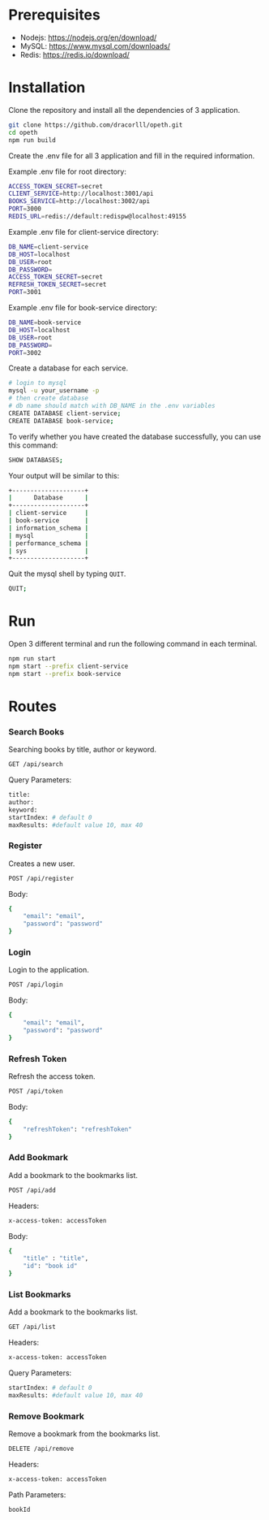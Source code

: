 # Prerequisites

- Nodejs: https://nodejs.org/en/download/
- MySQL: https://www.mysql.com/downloads/
- Redis: https://redis.io/download/

# Installation

Clone the repository and install all the dependencies of 3 application.

```bash
git clone https://github.com/dracorlll/opeth.git
cd opeth
npm run build
```

Create the .env file for all 3 application and fill in the required information.

Example .env file for root directory:

```bash
ACCESS_TOKEN_SECRET=secret
CLIENT_SERVICE=http://localhost:3001/api
BOOKS_SERVICE=http://localhost:3002/api
PORT=3000
REDIS_URL=redis://default:redispw@localhost:49155
```

Example .env file for client-service directory:

```bash
DB_NAME=client-service
DB_HOST=localhost
DB_USER=root
DB_PASSWORD=
ACCESS_TOKEN_SECRET=secret
REFRESH_TOKEN_SECRET=secret
PORT=3001
```

Example .env file for book-service directory:

```bash
DB_NAME=book-service
DB_HOST=localhost
DB_USER=root
DB_PASSWORD=
PORT=3002
```

Create a database for each service.

```bash
# login to mysql
mysql -u your_username -p
# then create database
# db name should match with DB_NAME in the .env variables
CREATE DATABASE client-service;
CREATE DATABASE book-service;
```

To verify whether you have created the database successfully, you can use this command:

```bash
SHOW DATABASES;
```

Your output will be similar to this:

```bash
+--------------------+
|      Database      |
+--------------------+
| client-service     |
| book-service       |
| information_schema |
| mysql              |
| performance_schema |
| sys                |
+--------------------+
```

Quit the mysql shell by typing `QUIT`.

```bash
QUIT;
```

# Run

Open 3 different terminal and run the following command in each terminal.

```bash
npm run start
npm start --prefix client-service
npm start --prefix book-service
```

# Routes

### Search Books

Searching books by title, author or keyword.

```bash
GET /api/search
```

Query Parameters:

```bash
title:
author: 
keyword: 
startIndex: # default 0
maxResults: #default value 10, max 40
```

### Register

Creates a new user.

```bash
POST /api/register
```

Body:

```bash
{
    "email": "email",
    "password": "password"
}
```

### Login

Login to the application.

```bash
POST /api/login
```

Body:

```bash
{
    "email": "email",
    "password": "password"
}
```

### Refresh Token

Refresh the access token.

```bash
POST /api/token
```

Body:

```bash
{
    "refreshToken": "refreshToken"
}
```

### Add Bookmark

Add a bookmark to the bookmarks list.

```bash
POST /api/add
```

Headers:

```bash
x-access-token: accessToken
```

Body:

```bash
{
    "title" : "title",
    "id": "book id"
}
```

### List Bookmarks

Add a bookmark to the bookmarks list.

```bash
GET /api/list
```

Headers:

```bash
x-access-token: accessToken
```

Query Parameters:

```bash
startIndex: # default 0
maxResults: #default value 10, max 40
```

### Remove Bookmark

Remove a bookmark from the bookmarks list.

```bash
DELETE /api/remove
```

Headers:

```bash
x-access-token: accessToken
```

Path Parameters:

```bash
bookId
```




